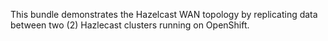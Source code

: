 This bundle demonstrates the Hazelcast WAN topology by replicating data between two (2) Hazlecast clusters running on OpenShift.
